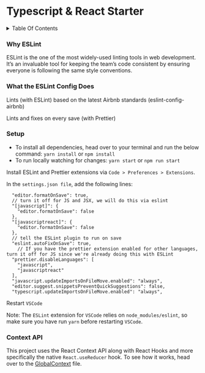 # Typescript & React Starter

<details>
 <summary>Table Of Contents</summary>
 <hr>
 <ol>
  <li><a href='#why'>Why</a></li>
  <li><a href='#what-the-eslint-config-does'>What the config does</a></li>
  <li><a href='#setup'>Setup</a></li>
  <li><a href='#context-api'>Context API</a></li>
  </ol>
</details>

### Why ESLint

ESLint is the one of the most widely-used linting tools in web development. It’s an invaluable tool for keeping the team’s code consistent by ensuring everyone is following the same style conventions.

### What the ESLint Config Does

Lints (with ESLint) based on the latest Airbnb standards (eslint-config-airbnb)

Lints and fixes on every save (with Prettier)

### Setup

- To install all dependencies, head over to your terminal and run the below command:
  `yarn install` or `npm install`
- To run locally watching for changes:
  `yarn start` or `npm run start`

Install ESLint and Prettier extensions via `Code > Preferences > Extensions`.

In the `settings.json file`, add the following lines:

```
  "editor.formatOnSave": true,
  // turn it off for JS and JSX, we will do this via eslint
  "[javascript]": {
    "editor.formatOnSave": false
  },
  "[javascriptreact]": {
    "editor.formatOnSave": false
  },
  // tell the ESLint plugin to run on save
  "eslint.autoFixOnSave": true,
    // If you have the prettier extension enabled for other languages, turn it off for JS since we're already doing this with ESLint
  "prettier.disableLanguages": [
    "javascript",
    "javascriptreact"
  ],
  "javascript.updateImportsOnFileMove.enabled": "always",
  "editor.suggest.snippetsPreventQuickSuggestions": false,
  "typescript.updateImportsOnFileMove.enabled": "always",

```

Restart `VSCode`

Note: The `ESLint` extension for `VSCode` relies on `node_modules/eslint`, so make sure you have run `yarn` before restarting `VSCode`.

### Context API

This project uses the React Context API along with React Hooks and more specifically the native `React.useReducer` hook. To see how it works, head over to the [GlobalContext](src/contexts/GlobalContext.tsx) file.
